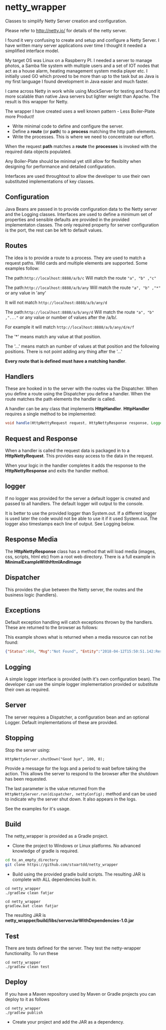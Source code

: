 # netty_wrapper
Classes to simplify Netty Server creation and configuration.

Please refer to http://netty.io/ for details of the netty server.

I found it very confusing to create and setup and configure a Netty Server. I have written many server applications over time I thought it needed a simplified interface model.

My target OS was Linux on a Raspberry PI. I needed a server to manage photos, a Samba file system with multiple users and a set of IOT nodes that act as a house alarm, heating management system media player etc. I initially used GO which proved to be more than up to the task but as Java is my first language I found development in Java easier and much faster. 

I came across Netty in work while using MockServer for testing and found it more scalable than native Java servers but lighter weight than Apache. The result is this wrapper for Netty.

The wrapper I have created uses a well known pattern - Less Boiler-Plate more Product!

* Write minimal code to define and configure the server.
* Define a **route** (or **path**) to a **process** matching the http path elements.
* Write the processes. This is where we need to concentrate our effort.

When the request **path** matches a **route** the **processes** is invoked with the required data objects populated.

Any Boiler-Plate should be minimal yet still allow for flexiblity when designing for performance and detailed configuration.

Interfaces are used throughtout to allow the developer to use their own substituted implementations of key classes.
## Configuration
Java Beans are passed in to provide configuration data to the Netty server and the Logging classes. Interfaces are used to define a minimum set of properties and sensible defaults are provided in the provided implementaton classes. The only required property for server configuration is the port, the rest can be left to default values.
## Routes
The idea is to provide a route to a process. They are used to match a request paths. Wild cards and multiple elements are supported. Some examples follow:

The path:```http://localhost:8888/a/b/c```
Will match the route ```"a", "b" ,"c"```

The path:```http://localhost:8888/a/b/any```
Will match the route ```"a", "b" ,"*"``` or any value in 'any'

It will not match ```http://localhost:8888/a/b/any/d```

The path:```http://localhost:8888/a/b/any/d```
Will match the route ```"a", "b" ,"..."``` or any value or number of values after the /a/b/.

For example it will match ```http://localhost:8888/a/b/any/d/e/f```

The '*' means match any value at that position.

The '...' means match an number of values at that position and the following positions. There is not point adding any thing after the '...'

**Every route that is defined must have a matching handler**.
## Handlers 
These are hooked in to the server with the routes via the Dispatcher. When you define a route using the Dispatcher you define a handler. When the route matches the path elements the handler is called.

A handler can be any class that implements **HttpHandler**. **HttpHandler** requires a single method to be implemented:

```java
void handle(HttpNettyRequest request, HttpNettyResponse response, Logger logger);
```
## Request and Response
When a handler is called the request data is packaged in to a **HttpNettyRequest**. This provides easy access to the data in the request.

When your logic in the handler completes it adds the response to the **HttpNettyResponse** and exits the handler method.
## logger
If no logger was provided for the server a default logger is created and passed to all handlers. The default logger will output to the console. 

It is better to use the provided logger than System.out. If a different logger is used later the code would not be able to use it if it used System.out. The logger also timestamps each line of output. See Logging below.
## Response Media
The **HttpNettyResponse** class has a method that will load media (images, css, scripts, html etc) from a root web directory. There is a full example in **MinimalExampleWithHtmlAndImage**
## Dispatcher
This provides the glue between the Netty server, the routes and the business logic (handlers).
## Exceptions
Default exception handling will catch exceptions thrown by the handlers. These are returned to the browser as follows:

This example shows what is returned when a media resource can not be found:
```json
{"Status":404, "Msg":"Not Found", "Entity":"2018-04-12T15:50:51.142:Resource 'index.html' was not found"}
```
## Logging
A simple logger interface is provided (with it's own configuration bean). The developer can use the simple logger implementation provided or substitute their own as required.
## Server
The server requires a Dispatcher, a configuration bean and an optional Logger. Default implementations of these are provided.
## Stopping
Stop the server using:

```
HttpNettyServer.shutDown("Good bye", 100, 0);
```

Provide a message for the logs and a period to wait before taking the action. This allows the server to respond to the browser after the shutdown has been requested.

The last parameter is the value returned from the ```HttpNettyServer.run(dispatcher, nettyConfig);``` method and can be used to indicate why the server shut down. It also appears in the logs.

See the examples for it's usage.
## Build
The netty_wrapper is provided as a Gradle project.
* Clone the project to Windows or Linux platforms. No advanced knowledge of gradle is required.

```bash
cd to_an_empty_directory
git clone https://github.com/stuartdd/netty_wrapper
```

* Build using the provided gradle build scripts. The resulting JAR is complete with ALL dependencies built in.

```
cd netty_wrapper
./gradlew clean fatjar
```
```
cd netty_wrapper
gradlew.bat clean fatjar
```

The resulting JAR is **netty_wrapper/build/libs/serverJarWithDependencies-1.0.jar**

## Test
There are tests defined for the server. They test the netty-wrapper functionality. To run these 

```
cd netty_wrapper
./gradlew clean test
```

## Deploy
If you have a Maven repository used by Maven or Gradle projects you can deploy to it as follows

```
cd netty_wrapper
./gradlew publish
```

* Create your project and add the JAR as a dependency.
